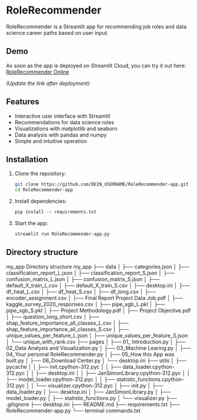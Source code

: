 # RoleRecommender

RoleRecommender is a Streamlit app for recommending job roles and data science career paths based on user input.

## Demo

As soon as the app is deployed on Streamlit Cloud, you can try it out here:  
[RoleRecommender Online](https://share.streamlit.io/jan399/RoleRecommender-app/main/RoleRecommender-app.py)

*(Update the link after deployment)*

## Features

- Interactive user interface with Streamlit
- Recommendations for data science roles
- Visualizations with matplotlib and seaborn
- Data analysis with pandas and numpy
- Simple and intuitive operation

## Installation

1. Clone the repository:
    ```bash
    git clone https://github.com/DEIN_USERNAME/RoleRecommender-app.git
    cd RoleRecommender-app
    ```
2. Install dependencies:
    ```bash
    pip install -r requirements.txt
    ```
3. Start the app:
    ```bash
    streamlit run RoleRecommender-app.py
    ```

## Directory structure
my_app
Directory structure
my_app
├── data
│   ├── categories.json
│   ├── classification_report_L.json
│   ├── classification_report_S.json
│   ├── confusion_matrix_L.json
│   ├── confusion_matrix_S.json
│   ├── default_X_train_L.csv
│   ├── default_X_train_S.csv
│   ├── desktop.ini
│   ├── df_heat_L.csv
│   ├── df_heat_S.csv
│   ├── df_long.csv
│   ├── encoder_assignment.csv
│   ├── Final Report Project Data Job.pdf
│   ├── kaggle_survey_2020_responses.csv
│   ├── pipe_xgb_L.pkl
│   ├── pipe_xgb_S.pkl
│   ├── Project Methodology.pdf
│   ├── Project Objective.pdf
│   ├── question_long_short.csv
│   ├── shap_feature_importance_all_classes_L.csv
│   ├── shap_feature_importance_all_classes_S.csv
│   ├── unique_values_per_feature_L.json
│   ├── unique_values_per_feature_S.json
│   └── unique_with_rank.csv
├── pages
│   ├── 01_ Introduction.py
│   ├── 02_Data Analysis and Visualization.py
│   ├── 03_Machine Learing.py
│   ├── 04_Your personal RoleRecommender.py
│   ├── 05_How this App was built.py
│   ├── 06_Download Center.py
│   └── desktop.ini
├── utils
│   ├── pycache
│   │   ├── init.cpython-312.pyc
│   │   ├── data_loader.cpython-312.pyc
│   │   ├── desktop.ini
│   │   ├── JanSimonLibrary.cpython-312.pyc
│   │   ├── model_loader.cpython-312.pyc
│   │   ├── statistic_functions.cpython-312.pyc
│   │   └── visualizer.cpython-312.pyc
│   ├── init.py
│   ├── data_loader.py
│   ├── desktop.ini
│   ├── JanSimonLibrary.py
│   ├── model_loader.py
│   ├── statistic_functions.py
│   └── visualizer.py
├── .gitignore
├── desktop.ini
├── README.md
├── requirements.txt
├── RoleRecommender-app.py
└── terminal commands.txt